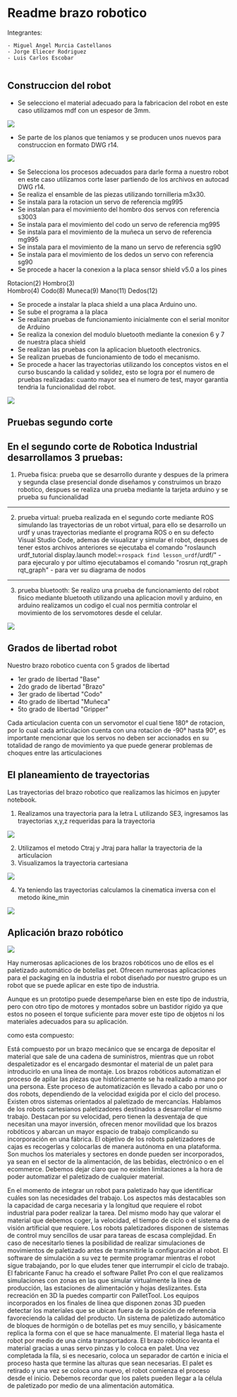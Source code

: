 # Readme brazo robotico

Integrantes: 

    - Miguel Angel Murcia Castellanos
    - Jorge Eliecer Rodriguez
    - Luis Carlos Escobar

![]()

## Construccion del robot

* Se selecciono el material adecuado para la fabricacion del robot en este caso utilizamos mdf con un espesor de 3mm.

![](https://1.bp.blogspot.com/-fUGpH5Bgu7s/YKMBT-O6GGI/AAAAAAAAAMQ/5IHCjZtcR8APPKnjhtdPkRFTJuU7XKP_gCLcBGAsYHQ/s1040/WhatsApp%2BImage%2B2021-05-17%2Bat%2B5.25.51%2BPM.jpeg)

* Se parte de los planos que teniamos y se producen unos nuevos para construccion en formato DWG r14.

![](https://1.bp.blogspot.com/-hxoynZFSPEI/YKMBz1KVa2I/AAAAAAAAAMc/nnnwwroVix8BrVmKlR672mGGj2GsrZKVACLcBGAsYHQ/s661/WhatsApp%2BImage%2B2021-05-17%2Bat%2B5.58.32%2BPM.jpeg)

* Se Selecciona los procesos adecuados para darle forma a nuestro robot en este caso utilizamos corte laser partiendo de los archivos en autocad DWG r14.
* Se realiza el ensamble de las piezas utilizando tornilleria m3x30.
* Se instala para la rotacion un servo de referencia mg995
* Se instalan para el movimiento del hombro dos servos con referencia s3003
* Se instala para el movimiento del codo un servo de referencia mg995
* Se instala para el movimiento de la muñeca un servo de referencia mg995
* Se instala para el movimiento de la mano un servo de referencia sg90
* Se instala para el movimiento de los dedos un servo con referencia sg90
* Se procede a hacer la conexion a la placa sensor shield v5.0 a los pines 

Rotacion(2)
Hombro(3)   
Hombro(4)
Codo(8)
Muneca(9)
Mano(11)
Dedos(12)

* Se procede a instalar la placa shield a una placa Arduino uno.
* Se sube el programa a la placa
* Se realizan pruebas de funcionamiento inicialmente con el serial monitor de Arduino
* Se realiza la conexion del modulo bluetooth mediante la conexion 6 y 7 de nuestra placa shield
* Se realizan las pruebas con la aplicacion bluetooth electronics.
* Se realizan pruebas de funcionamiento de todo el mecanismo.
* Se procede a hacer las trayectorias utilizando los conceptos vistos en el curso buscando la calidad y solidez, esto se logra por el numero de pruebas realizadas: cuanto mayor sea el numero de test, mayor garantia  tendria la funcionalidad del robot.

![](https://1.bp.blogspot.com/-lHwEglRg_3Y/YKMCjxuVD2I/AAAAAAAAAMk/avmDb_9QYYUaU1x8eej0ckXDU2IPgI_jQCLcBGAsYHQ/s522/imageeeen.jpg)

## Pruebas segundo corte

En el segundo corte de Robotica Industrial desarrollamos 3 pruebas:
-------------------------------------------------------------------
1. Prueba fisica: prueba que se desarrollo durante y despues de la 
primera y segunda clase presencial donde diseñamos y construimos un 
brazo robotico, despues se realiza una prueba mediante la tarjeta arduino
y se prueba su funcionalidad
-------------------------------------------------------------------
2. prueba virtual: prueba realizada en el segundo corte mediante ROS 
simulando las trayectorias de un robot virtual, para ello se desarrollo un 
urdf y unas trayectorias mediante el programa ROS o en su defecto Visual
Studio Code, ademas de visualizar y simular el robot, despues de tener estos archivos anteriores
se ejecutaba el comando 
"roslaunch urdf_tutorial display.launch model:=`rospack find lesson_urdf`/urdf/" - para ejecuralo 
y por ultimo ejecutabamos el comando  "rosrun rqt_graph rqt_graph" - para ver su diagrama de nodos
-------------------------------------------------------------------
3. prueba bluetooth: Se realizo una prueba de funcionamiento del robot fisico mediante bluetooth utilizando una aplicacion movil y arduino, en arduino realizamos un codigo el cual nos permitia controlar el movimiento
de los servomotores desde el celular.

![](https://1.bp.blogspot.com/-TB8zfIpWOJ8/YKMDeEHttNI/AAAAAAAAAMs/dKskzbW3FcsBaTpAfkfJtOsOoUwzw4jfgCLcBGAsYHQ/s320/imageeeen%2B2.jpg)


## Grados de libertad robot

Nuestro brazo robotico cuenta con 5 grados de libertad

- 1er grado de libertad "Base"
- 2do grado de libertad "Brazo"
- 3er grado de libertad "Codo"
- 4to grado de libertad "Muñeca"
- 5to grado de libertad "Gripper"

Cada articulacion cuenta con un servomotor el cual tiene 180° de rotacion, por lo cual cada articulacion cuenta con una rotacion de -90° hasta 90°, es importante mencionar que los servos no deben ser accionados
en su totalidad de rango de movimiento ya que puede generar problemas de choques entre las articulaciones

## El planeamiento de trayectorias 

Las trayectorias del brazo robotico que realizamos las hicimos en jupyter notebook.

1. Realizamos una trayectoria para la letra L utilizando SE3, ingresamos las trayectorias x,y,z requeridas para la trayectoria

![](https://1.bp.blogspot.com/-5qMYxBPZFQY/YKMDzjQb6ZI/AAAAAAAAAM0/FIxHTsXILRgTBD61m9cAuagXiqTr9v5gwCLcBGAsYHQ/s0/WhatsApp%2BImage%2B2021-05-17%2Bat%2B6.51.30%2BPM.jpeg) 

2. Utilizamos el metodo Ctraj y Jtraj para hallar la trayectoria de la articulacion
3. Visualizamos la trayectoria cartesiana

![](https://1.bp.blogspot.com/-DeH7boWp0B0/YKMEC_HqUoI/AAAAAAAAAM4/g654fDeux2UAfOX1zgmKHZ8t-GfLPqT6gCLcBGAsYHQ/s320/WhatsApp%2BImage%2B2021-05-17%2Bat%2B6.51.10%2BPM.jpeg)

4. Ya teniendo las trayectorias calculamos la cinematica inversa con el metodo ikine_min

![](https://1.bp.blogspot.com/-wdn0FjdNrqs/YKMEYLmW1qI/AAAAAAAAANE/BqdDoRY0icU2_USU-Pjy5X_H5cAU805JgCLcBGAsYHQ/s0/WhatsApp%2BImage%2B2021-05-17%2Bat%2B6.51.39%2BPM.jpeg)

## Aplicación brazo robótico

![](https://i.ytimg.com/vi/wAy9u0frJ9c/maxresdefault.jpg)

Hay numerosas aplicaciones de los brazos robóticos uno de ellos es el paletizado automático de botellas pet. Ofrecen numerosas aplicaciones para el packaging en la industria el robot diseñado por nuestro grupo es un robot que se puede aplicar en este tipo de industria.

Aunque es un prototipo puede desempeñarse bien en este tipo de industria, pero con otro tipo de motores y montados sobre un bastidor rígido ya que estos no poseen el torque suficiente para mover este tipo de objetos ni los materiales adecuados para su aplicación.

como esta compuesto:

Está compuesto por un brazo mecánico que se encarga de depositar el material que sale de una cadena de suministros, mientras que un robot despaletizador es el encargado desmontar el material de un palet para introducirlo en una línea de montaje. Los brazos robóticos automatizan el proceso de apilar las piezas que históricamente se ha realizado a mano por una persona. Este proceso de automatización es llevado a cabo por uno o dos robots, dependiendo de la velocidad exigida por el ciclo del proceso.
Existen otros sistemas orientados al paletizado de mercancías. Hablamos de los robots cartesianos paletizadores destinados a desarrollar el mismo trabajo. Destacan por su velocidad, pero tienen la desventaja de que necesitan una mayor inversión, ofrecen menor movilidad que los brazos robóticos y abarcan un mayor espacio de trabajo complicando su incorporación en una fábrica.
El objetivo de los robots paletizadores de cajas es recogerlas y colocarlas de manera autónoma en una plataforma. Son muchos los materiales y sectores en donde pueden ser incorporados, ya sean en el sector de la alimentación, de las bebidas, electrónico o en el ecommerce. Debemos dejar claro que no existen limitaciones a la hora de poder automatizar el paletizado de cualquier material.

En el momento de integrar un robot para paletizado hay que identificar cuáles son las necesidades del trabajo. Los aspectos más destacables son la capacidad de carga necesaria y la longitud que requiere el robot industrial para poder realizar la tarea. Del mismo modo hay que valorar el material que debemos coger, la velocidad, el tiempo de ciclo o el sistema de visión artificial que requiere. 
Los robots paletizadores disponen de sistemas de control muy sencillos de usar para tareas de escasa complejidad. En caso de necesitarlo tienes la posibilidad de realizar simulaciones de movimientos de paletizado antes de transmitirle la configuración al robot. El software de simulación a su vez te permite programar mientras el robot sigue trabajando, por lo que eludes tener que interrumpir el ciclo de trabajo.
El fabricante Fanuc ha creado el software Pallet Pro con el que realizamos simulaciones con zonas en las que simular virtualmente la línea de producción, las estaciones de alimentación y hojas deslizantes. Esta recreación en 3D la puedes compartir con PalletTool. Los equipos incorporados en los finales de línea que disponen zonas 3D pueden detectar los materiales que se ubican fuera de la posición de referencia favoreciendo la calidad del producto.
Un sistema de paletizado automático de bloques de hormigón o de botellas pet es muy sencillo, y básicamente replica la forma con el que se hace manualmente. El material llega hasta el robot por medio de una cinta transportadora. El brazo robótico levanta el material gracias a unas servo pinzas y lo coloca en palet. Una vez completada la fila, si es necesario, coloca un separador de cartón e inicia el proceso hasta que termine las alturas que sean necesarias. El palet es retirado y una vez se coloca uno nuevo, el robot comienza el proceso desde el inicio. Debemos recordar que los palets pueden llegar a la célula de paletizado por medio de una alimentación automática.


```python

```
